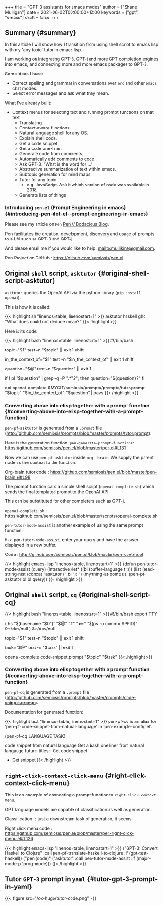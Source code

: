 +++
title = "GPT-3 assistants for emacs modes"
author = ["Shane Mulligan"]
date = 2021-06-02T00:00:00+12:00
keywords = ["gpt", "emacs"]
draft = false
+++

## Summary {#summary}

In this article I will show how I transition
from using shell script to emacs lisp with my
'any topic' tutor in emacs lisp.

I am working on integrating GPT-3, GPT-j and
more GPT completion engines into emacs, and
connecting more and more emacs packages to
GPT-3.

Some ideas I have:

-   Correct spelling and grammar in conversations over `erc` and other `emacs` chat modes.
-   Select error messages and ask what they mean.

What I've already built:

-   Context menus for selecting text and running prompt functions on that text
    -   Translating
    -   Context-aware functions
    -   Natural language shell for any OS.
    -   Explain shell code.
    -   Get a code snippet.
    -   Get a code one-liner.
    -   Generate code from comments.
    -   Automatically add comments to code
    -   Ask GPT-3, "What is the word for ..."
    -   Abstractive summarization of text within emacs.
    -   Subtopic generation for mind maps
    -   Tutor for any topic
        -   e.g. JavaScript. Ask it which version of node was available in 2018.
    -   Generate lists of things


### Introducing `pen.el` (Prompt Engineering in emacs) {#introducing-pen-dot-el--prompt-engineering-in-emacs}

Please see my article on `Pen`  [Pen // Bodacious Blog](https://mullikine.github.io/posts/pen/).

Pen facilitates the creation, development,
discovery and usage of prompts to a LM such as
GPT-3 and GPT-j.

And please email me if you would like to help: <mailto:mullikine@gmail.com>.

Pen Project on GitHub
: <https://github.com/semiosis/pen.el>


## Original `shell` script, `asktutor` {#original-shell-script-asktutor}

`asktutor` queries the OpenAI API via the python library (`pip install openai`).

This is how it is called:

{{< highlight sh "linenos=table, linenostart=1" >}}
asktutor haskell ghc "What does could not deduce mean?"
{{< /highlight >}}

Here is its code:

{{< highlight bash "linenos=table, linenostart=1" >}}
#!/bin/bash

topic="$1"
test -n "$topic" || exit 1
shift

in_the_context_of="$1"
test -n "$in_the_context_of" || exit 1
shift

question="$@"
test -n "$question" || exit 1

if ! pl "$question" | grep -q -P ".*\\?"; then
    question="${question}?"
fi

oci openai-complete $MYGIT/semiosis/prompts/prompts/tutor.prompt "$topic" "$in_the_context_of" "$question" | pavs
{{< /highlight >}}


### Converting above into elisp together with a prompt function {#converting-above-into-elisp-together-with-a-prompt-function}

`pen-pf-asktutor` is generated from a `.prompt` file (<http://github.com/semiosis/prompts/blob/master/prompts/tutor.prompt>).

Here is the generation function, `pen-generate-prompt-functions`: <https://github.com/semiosis/pen.el/blob/master/pen.el#L131>

Now we can use `pen-pf-asktutor` inside `org-
brain`. We supply the parent node as the
context to the function.

Org-brain tutor code
: <https://github.com/semiosis/pen.el/blob/master/pen-brain.el#L98>

The prompt function calls a simple shell script (`openai-complete.sh`) which sends the final templated prompt to the OpenAI API.

This can be substituted for other completers such as GPT-j.

`openai-complete.sh`
: <https://github.com/semiosis/pen.el/blob/master/scripts/openai-complete.sh>

`pen-tutor-mode-assist` is another example of using the same prompt function.

`M-x pen-tutor-mode-assist`, enter your query and have the answer displayed in a new buffer.

Code
: <http://github.com/semiosis/pen.el/blob/master/pen-contrib.el>

<!--listend-->

{{< highlight emacs-lisp "linenos=table, linenostart=1" >}}
(defun pen-tutor-mode-assist (query)
  (interactive (let* ((bl (buffer-language t t)))
                 (list
                  (read-string-hist
                   (concat "asktutor (" bl "): ")
                   (my/thing-at-point)))))
  (pen-pf-asktutor bl bl query))
{{< /highlight >}}


## Original `shell` script, `cq` {#original-shell-script-cq}

{{< highlight bash "linenos=table, linenostart=1" >}}
#!/bin/bash
export TTY

( hs "$(basename "$0")" "$@" "#" "<==" "$(ps -o comm= $PPID)" 0</dev/null ) &>/dev/null

topic="$1"
test -n "$topic" || exit 1
shift

task="$@"
test -n "$task" || exit 1

openai-complete code-snippet.prompt "$topic" "$task"
{{< /highlight >}}


### Converting above into elisp together with a prompt function {#converting-above-into-elisp-together-with-a-prompt-function}

`pen-pf-cq` is generated from a `.prompt` file (<http://github.com/semiosis/prompts/blob/master/prompts/code-snippet.prompt>).

Documentation for generated function:

{{< highlight text "linenos=table, linenostart=1" >}}
pen-pf-cq is an alias for ‘pen-pf-code-snippet-from-natural-language’
in ‘pen-example-config.el’.

(pen-pf-cq LANGUAGE TASK)

code snippet from natural language
Get a bash one liner from natural langauge
future-titles:- Get code snippet
- Get snippet
{{< /highlight >}}

<!-- Play on asciinema.com -->
<!-- <a title="asciinema recording" href="https://asciinema.org/a/foNqrgSZLJcDPDsaqanffOJSY" target="_blank"><img alt="asciinema recording" src="https://asciinema.org/a/foNqrgSZLJcDPDsaqanffOJSY.svg" /></a> -->
<!-- Play on the blog -->
<script src="https://asciinema.org/a/foNqrgSZLJcDPDsaqanffOJSY.js" id="asciicast-foNqrgSZLJcDPDsaqanffOJSY" async></script>


## `right-click-context-click-menu` {#right-click-context-click-menu}

This is an example of connecting a prompt function to `right-click-context-menu`.

GPT language models are capable of classification as well as generation.

Classification is just a downstream task of generation, it seems.

Right click menu code
: <https://github.com/semiosis/pen.el/blob/master/pen-right-click-menu.el#L126>

<!--listend-->

{{< highlight emacs-lisp "linenos=table, linenostart=1" >}}
("GPT-3: Convert Haskell to Clojure"
 :call pen-pf-translate-haskell-to-clojure
 :if (gpt-test-haskell))
("pen (code)"
 ("asktutor"
  :call pen-tutor-mode-assist
  :if (major-mode-p 'prog-mode)))
{{< /highlight >}}


## Tutor `GPT-3` prompt in `yaml` {#tutor-gpt-3-prompt-in-yaml}

{{< figure src="/ox-hugo/tutor-code.png" >}}